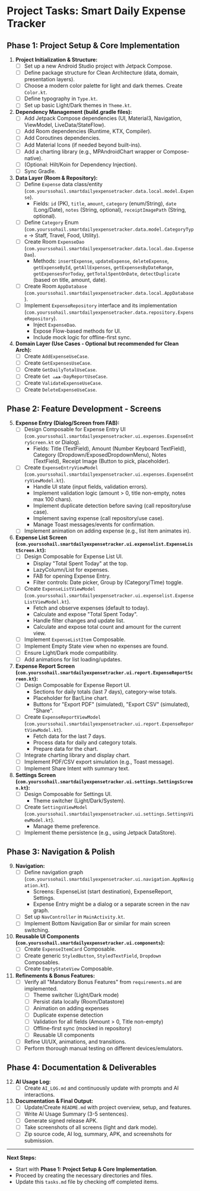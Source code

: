 # Project Tasks: Smart Daily Expense Tracker

## Phase 1: Project Setup & Core Implementation
1.  **Project Initialization & Structure:**
    *   [ ] Set up a new Android Studio project with Jetpack Compose.
    *   [ ] Define package structure for Clean Architecture (data, domain, presentation layers).
    *   [ ] Choose a modern color palette for light and dark themes. Create `Color.kt`.
    *   [ ] Define typography in `Type.kt`.
    *   [ ] Set up basic Light/Dark themes in `Theme.kt`.

2.  **Dependency Management (build.gradle files):**
    *   [ ] Add Jetpack Compose dependencies (UI, Material3, Navigation, ViewModel, LiveData/StateFlow).
    *   [ ] Add Room dependencies (Runtime, KTX, Compiler).
    *   [ ] Add Coroutines dependencies.
    *   [ ] Add Material Icons (if needed beyond built-ins).
    *   [ ] Add a charting library (e.g., MPAndroidChart wrapper or Compose-native).
    *   [ ] (Optional: Hilt/Koin for Dependency Injection).
    *   [ ] Sync Gradle.

3.  **Data Layer (Room & Repository):**
    *   [ ] Define `Expense` data class/entity (`com.yourssohail.smartdailyexpensetracker.data.local.model.Expense`).
        *   Fields: `id` (PK), `title`, `amount`, `category` (enum/String), `date` (Long/Date), `notes` (String, optional), `receiptImagePath` (String, optional).
    *   [ ] Define `Category` Enum (`com.yourssohail.smartdailyexpensetracker.data.model.CategoryType` -> Staff, Travel, Food, Utility).
    *   [ ] Create Room `ExpenseDao` (`com.yourssohail.smartdailyexpensetracker.data.local.dao.ExpenseDao`).
        *   Methods: `insertExpense`, `updateExpense`, `deleteExpense`, `getExpenseById`, `getAllExpenses`, `getExpensesByDateRange`, `getExpensesForToday`, `getTotalSpentOnDate`, `detectDuplicate` (based on title, amount, date).
    *   [ ] Create Room `AppDatabase` (`com.yourssohail.smartdailyexpensetracker.data.local.AppDatabase`).
    *   [ ] Implement `ExpenseRepository` interface and its implementation (`com.yourssohail.smartdailyexpensetracker.data.repository.ExpenseRepository`).
        *   Inject `ExpenseDao`.
        *   Expose Flow-based methods for UI.
        *   Include mock logic for offline-first sync.

4.  **Domain Layer (Use Cases - Optional but recommended for Clean Arch):**
    *   [ ] Create `AddExpenseUseCase`.
    *   [ ] Create `GetExpensesUseCase`.
    *   [ ] Create `GetDailyTotalUseCase`.
    *   [ ] Create `Get هفت-DayReportUseCase`.
    *   [ ] Create `ValidateExpenseUseCase`.
    *   [ ] Create `DeleteExpenseUseCase`.

## Phase 2: Feature Development - Screens

5.  **Expense Entry (Dialog/Screen from FAB):**
    *   [ ] Design Composable for Expense Entry UI (`com.yourssohail.smartdailyexpensetracker.ui.expenses.ExpenseEntryScreen.kt` or Dialog).
        *   Fields: Title (TextField), Amount (Number Keyboard TextField), Category (Dropdown/ExposedDropdownMenu), Notes (TextField), Receipt Image (Button to pick, placeholder).
    *   [ ] Create `ExpenseEntryViewModel` (`com.yourssohail.smartdailyexpensetracker.ui.expenses.ExpenseEntryViewModel.kt`).
        *   Handle UI state (input fields, validation errors).
        *   Implement validation logic (amount > 0, title non-empty, notes max 100 chars).
        *   Implement duplicate detection before saving (call repository/use case).
        *   Implement saving expense (call repository/use case).
        *   Manage Toast messages/events for confirmation.
    *   [ ] Implement animation on adding expense (e.g., list item animates in).

6.  **Expense List Screen (`com.yourssohail.smartdailyexpensetracker.ui.expenselist.ExpenseListScreen.kt`):**
    *   [ ] Design Composable for Expense List UI.
        *   Display "Total Spent Today" at the top.
        *   LazyColumn/List for expenses.
        *   FAB for opening Expense Entry.
        *   Filter controls: Date picker, Group by (Category/Time) toggle.
    *   [ ] Create `ExpenseListViewModel` (`com.yourssohail.smartdailyexpensetracker.ui.expenselist.ExpenseListViewModel.kt`).
        *   Fetch and observe expenses (default to today).
        *   Calculate and expose "Total Spent Today".
        *   Handle filter changes and update list.
        *   Calculate and expose total count and amount for the current view.
    *   [ ] Implement `ExpenseListItem` Composable.
    *   [ ] Implement Empty State view when no expenses are found.
    *   [ ] Ensure Light/Dark mode compatibility.
    *   [ ] Add animations for list loading/updates.

7.  **Expense Report Screen (`com.yourssohail.smartdailyexpensetracker.ui.report.ExpenseReportScreen.kt`):**
    *   [ ] Design Composable for Expense Report UI.
        *   Sections for daily totals (last 7 days), category-wise totals.
        *   Placeholder for Bar/Line chart.
        *   Buttons for "Export PDF" (simulated), "Export CSV" (simulated), "Share".
    *   [ ] Create `ExpenseReportViewModel` (`com.yourssohail.smartdailyexpensetracker.ui.report.ExpenseReportViewModel.kt`).
        *   Fetch data for the last 7 days.
        *   Process data for daily and category totals.
        *   Prepare data for the chart.
    *   [ ] Integrate charting library and display chart.
    *   [ ] Implement PDF/CSV export simulation (e.g., Toast message).
    *   [ ] Implement Share Intent with summary text.

8.  **Settings Screen (`com.yourssohail.smartdailyexpensetracker.ui.settings.SettingsScreen.kt`):**
    *   [ ] Design Composable for Settings UI.
        *   Theme switcher (Light/Dark/System).
    *   [ ] Create `SettingsViewModel` (`com.yourssohail.smartdailyexpensetracker.ui.settings.SettingsViewModel.kt`).
        *   Manage theme preference.
    *   [ ] Implement theme persistence (e.g., using Jetpack DataStore).

## Phase 3: Navigation & Polish

9.  **Navigation:**
    *   [ ] Define navigation graph (`com.yourssohail.smartdailyexpensetracker.ui.navigation.AppNavigation.kt`).
        *   Screens: ExpenseList (start destination), ExpenseReport, Settings.
        *   Expense Entry might be a dialog or a separate screen in the nav graph.
    *   [ ] Set up `NavController` in `MainActivity.kt`.
    *   [ ] Implement Bottom Navigation Bar or similar for main screen switching.

10. **Reusable UI Components (`com.yourssohail.smartdailyexpensetracker.ui.components`):**
    *   [ ] Create `ExpenseItemCard` Composable.
    *   [ ] Create generic `StyledButton`, `StyledTextField`, `Dropdown` Composables.
    *   [ ] Create `EmptyStateView` Composable.

11. **Refinements & Bonus Features:**
    *   [ ] Verify all "Mandatory Bonus Features" from `requirements.md` are implemented.
        *   [ ] Theme switcher (Light/Dark mode)
        *   [ ] Persist data locally (Room/Datastore)
        *   [ ] Animation on adding expenses
        *   [ ] Duplicate expense detection
        *   [ ] Validation for all fields (Amount > 0, Title non-empty)
        *   [ ] Offline-first sync (mocked in repository)
        *   [ ] Reusable UI components
    *   [ ] Refine UI/UX, animations, and transitions.
    *   [ ] Perform thorough manual testing on different devices/emulators.

## Phase 4: Documentation & Deliverables

12. **AI Usage Log:**
    *   [ ] Create `AI_LOG.md` and continuously update with prompts and AI interactions.

13. **Documentation & Final Output:**
    *   [ ] Update/Create `README.md` with project overview, setup, and features.
    *   [ ] Write AI Usage Summary (3-5 sentences).
    *   [ ] Generate signed release APK.
    *   [ ] Take screenshots of all screens (light and dark mode).
    *   [ ] Zip source code, AI log, summary, APK, and screenshots for submission.

---
**Next Steps:**
*   Start with **Phase 1: Project Setup & Core Implementation**.
*   Proceed by creating the necessary directories and files.
*   Update this `tasks.md` file by checking off completed items.
